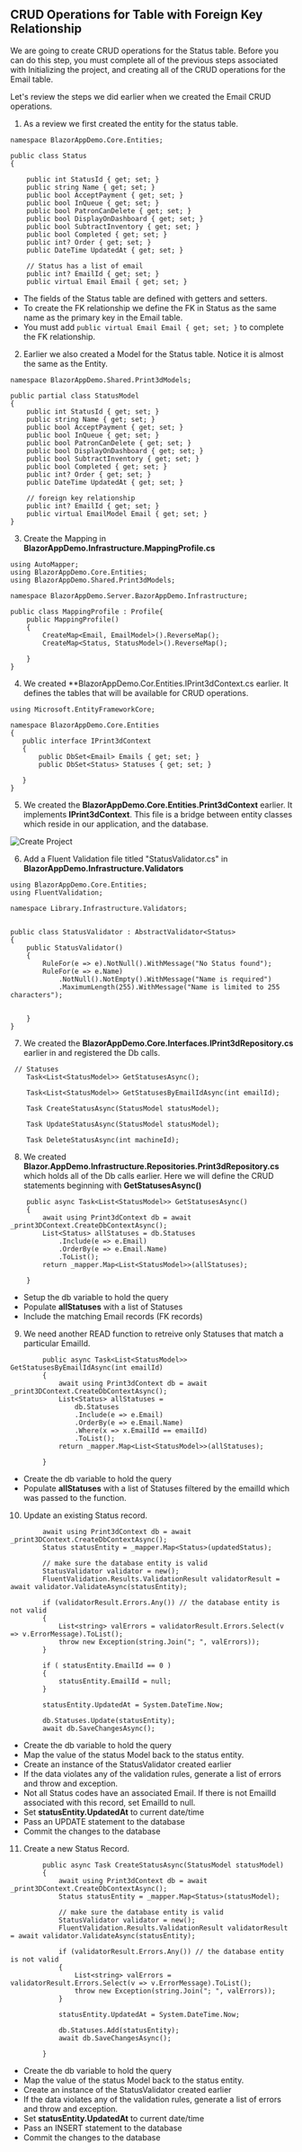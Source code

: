 ## CRUD Operations for Table with Foreign Key Relationship

We are going to create CRUD operations for the Status table. Before you
can do this step, you must complete all of the previous steps associated with 
Initializing the project, and creating all of the CRUD operations for the Email 
table.

Let's review the steps we did earlier when we created the Email CRUD operations.

1. As a review we first created the entity for the status table.
```
namespace BlazorAppDemo.Core.Entities;

public class Status
{

    public int StatusId { get; set; }
    public string Name { get; set; }
    public bool AcceptPayment { get; set; }
    public bool InQueue { get; set; }
    public bool PatronCanDelete { get; set; }
    public bool DisplayOnDashboard { get; set; }
    public bool SubtractInventory { get; set; }
    public bool Completed { get; set; }
    public int? Order { get; set; }
    public DateTime UpdatedAt { get; set; }

    // Status has a list of email
    public int? EmailId { get; set; }
    public virtual Email Email { get; set; }
```
* The fields of the Status table are defined with getters and setters.
* To create the FK relationship we define the FK in Status as the same 
name as the primary key in the Email table.
* You must add `public virtual Email Email { get; set; }` to complete 
the FK relationship.

2. Earlier we also created a Model for the Status table. Notice it is almost 
the same as the Entity.
```
namespace BlazorAppDemo.Shared.Print3dModels;

public partial class StatusModel
{
    public int StatusId { get; set; }
    public string Name { get; set; }
    public bool AcceptPayment { get; set; }
    public bool InQueue { get; set; }
    public bool PatronCanDelete { get; set; }
    public bool DisplayOnDashboard { get; set; }
    public bool SubtractInventory { get; set; }
    public bool Completed { get; set; }
    public int? Order { get; set; }
    public DateTime UpdatedAt { get; set; }

    // foreign key relationship
    public int? EmailId { get; set; }
    public virtual EmailModel Email { get; set; }
}

```
3. Create the Mapping in **BlazorAppDemo.Infrastructure.MappingProfile.cs**
```
using AutoMapper;
using BlazorAppDemo.Core.Entities;
using BlazorAppDemo.Shared.Print3dModels;

namespace BlazorAppDemo.Server.BazorAppDemo.Infrastructure;

public class MappingProfile : Profile{
    public MappingProfile()
    {
        CreateMap<Email, EmailModel>().ReverseMap();
        CreateMap<Status, StatusModel>().ReverseMap();

    }
}
```
4. We created **BlazorAppDemo.Cor.Entities.IPrint3dContext.cs earlier. It defines
 the tables that will be available for CRUD operations.

 ```
 using Microsoft.EntityFrameworkCore;

namespace BlazorAppDemo.Core.Entities
{
    public interface IPrint3dContext
    {
        public DbSet<Email> Emails { get; set; }
        public DbSet<Status> Statuses { get; set; }

    }
}
 ```
5. We created the **BlazorAppDemo.Core.Entities.Print3dContext** earlier. It implements **IPrint3dContext**. 
This file is a bridge between entity classes which reside in our application, 
and the database.

 ![Create Project](img/PkRelationship/01Print3dContext.png)


6. Add a Fluent Validation file titled "StatusValidator.cs" in 
**BlazorAppDemo.Infrastructure.Validators**
```
using BlazorAppDemo.Core.Entities;
using FluentValidation;

namespace Library.Infrastructure.Validators;


public class StatusValidator : AbstractValidator<Status>
{
    public StatusValidator()
    {
        RuleFor(e => e).NotNull().WithMessage("No Status found");
        RuleFor(e => e.Name)
            .NotNull().NotEmpty().WithMessage("Name is required")
            .MaximumLength(255).WithMessage("Name is limited to 255 characters");


    }
}
```
7. We created the **BlazorAppDemo.Core.Interfaces.IPrint3dRepository.cs** earlier in 
 and registered the Db calls.
```
 // Statuses
    Task<List<StatusModel>> GetStatusesAsync();

    Task<List<StatusModel>> GetStatusesByEmailIdAsync(int emailId);

    Task CreateStatusAsync(StatusModel statusModel);

    Task UpdateStatusAsync(StatusModel statusModel);

    Task DeleteStatusAsync(int machineId);
```


8. We created **Blazor.AppDemo.Infrastructure.Repositories.Print3dRepository.cs** 
which holds all of the Db calls earlier. Here we will define the CRUD statements 
 beginning with **GetStatusesAsync()**
```
    public async Task<List<StatusModel>> GetStatusesAsync()
    {
        await using Print3dContext db = await _print3DContext.CreateDbContextAsync();
        List<Status> allStatuses = db.Statuses
            .Include(e => e.Email)
            .OrderBy(e => e.Email.Name)
            .ToList();
        return _mapper.Map<List<StatusModel>>(allStatuses);

    }
```
* Setup the db variable to hold the query
* Populate **allStatuses** with a list of Statuses
* Include the matching Email records (FK records)

9. We need another READ function to retreive only Statuses that match a 
particular EmailId.

```
        public async Task<List<StatusModel>> GetStatusesByEmailIdAsync(int emailId)
        {
            await using Print3dContext db = await _print3DContext.CreateDbContextAsync();
            List<Status> allStatuses =
                db.Statuses
                .Include(e => e.Email)
                .OrderBy(e => e.Email.Name)
                .Where(x => x.EmailId == emailId)
                .ToList();
            return _mapper.Map<List<StatusModel>>(allStatuses);

        }
```
* Create the db variable to hold the query
* Populate **allStatuses** with a list of Statuses filtered by the
emailId which was passed to the function.

10. Update an existing Status record.
```
        await using Print3dContext db = await _print3DContext.CreateDbContextAsync();
        Status statusEntity = _mapper.Map<Status>(updatedStatus);

        // make sure the database entity is valid
        StatusValidator validator = new();
        FluentValidation.Results.ValidationResult validatorResult = await validator.ValidateAsync(statusEntity);

        if (validatorResult.Errors.Any()) // the database entity is not valid
        {
            List<string> valErrors = validatorResult.Errors.Select(v => v.ErrorMessage).ToList();
            throw new Exception(string.Join("; ", valErrors));
        }

        if ( statusEntity.EmailId == 0 )
        {
            statusEntity.EmailId = null;
        } 

        statusEntity.UpdatedAt = System.DateTime.Now;

        db.Statuses.Update(statusEntity);
        await db.SaveChangesAsync();
```
* Create the db variable to hold the query
* Map the value of the status Model back to the status entity.
* Create an instance of the StatusValidator created earlier
* If the data violates any of the validation rules, generate a list of errors
and throw and exception.
* Not all Status codes have an associated Email. If there is not EmailId associated 
with this record, set EmailId to null.
* Set **statusEntity.UpdatedAt** to current date/time
* Pass an UPDATE statement to the database
* Commit the changes to the database


11. Create a new Status Record.

```
        public async Task CreateStatusAsync(StatusModel statusModel)
        {
            await using Print3dContext db = await _print3DContext.CreateDbContextAsync();
            Status statusEntity = _mapper.Map<Status>(statusModel);

            // make sure the database entity is valid
            StatusValidator validator = new();
            FluentValidation.Results.ValidationResult validatorResult = await validator.ValidateAsync(statusEntity);

            if (validatorResult.Errors.Any()) // the database entity is not valid
            {
                List<string> valErrors = validatorResult.Errors.Select(v => v.ErrorMessage).ToList();
                throw new Exception(string.Join("; ", valErrors));
            }

            statusEntity.UpdatedAt = System.DateTime.Now;

            db.Statuses.Add(statusEntity);
            await db.SaveChangesAsync();

        }
```
* Create the db variable to hold the query
* Map the value of the status Model back to the status entity.
* Create an instance of the StatusValidator created earlier
* If the data violates any of the validation rules, generate a list of errors
and throw and exception.
* Set **statusEntity.UpdatedAt** to current date/time
* Pass an INSERT statement to the database
* Commit the changes to the database



